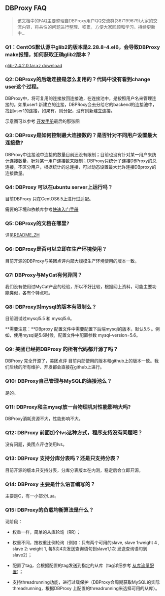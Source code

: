 ## DBProxy FAQ


> 该文档中的FAQ主要整理自DBProxy用户QQ交流群(367199679)大家的交流内容，将共性的问题进行整理、积累，方便大家回顾和学习。持续更新中...


### Q1：CentOS默认源中glib2的版本是2.28.8-4.el6，会导致DBProxy make报错，如何获取正确glib2版本？

[glib-2.4.2.0.tar.xz download](http://pkgs.fedoraproject.org/repo/pkgs/mingw-glib2/glib-2.42.0.tar.xz/71af99768063ac24033ac738e2832740/)


### Q2: DBProxy的后端连接是怎么复用的？代码中没有看到change user这个过程。

DBProxy中，将可复用的连接放回连接池，在连接池中，是按照用户名来管理连接的。如果user1 新建立的连接，DBPRoxy会去分给它的backend的连接池中，找到user1的连接，如果有，则分配，没有则新建立连接。

示意图可以参考  [开发手册](https://github.com/Meituan-Dianping/DBProxy/blob/master/doc/PROGRAMMING_GUIDE.md)最后的那张图 

### Q3: DBProxy是如何控制最大连接数的？是否针对不同用户设置最大连接数?

DBProxy中连接池中连接的数量目前还没有限制；目前也没有针对某一用户来统计连接数量，针对某一用户连接数来限制；DBProxy只统计了连接DBProxy的总连接，不区分用户，根据统计的总连接，可以动态设置最大允许连接DBproxy的连接数量。

### Q4: DBProxy 可以在ubuntu server上运行吗？

目前DBProxy 只在CentOS6.5上进行过适配。

需要的环境和依赖库参考[快速入门手册](https://github.com/Meituan-Dianping/DBProxy/blob/master/doc/QUICK_START.md)

### Q5: DBProxy的文档在哪里?

详见[README_ZH](https://github.com/Meituan-Dianping/DBProxy/blob/master/README_ZH.md)

### Q6: DBProxy是否可以立即在生产环境使用？

目前开源的DBProxy与美团点评内部大规模生产环境使用的版本一致。

### Q7: DBProxy与MyCat有何异同？

我们没有使用过MyCat产品的经验，所以不好比较，根据网上资料，可能主要功能类似，各有个特点吧。

### Q8: DBProxy对mysql的版本有限制么？

目前测试过mysql5.5 和 mysql5.6。

**需要注意：**DBproxy 配置文件中需要配置下后端mysql的版本，默认5.5 。例如，使用mysql是5.6时候，配置文件中配置参数 mysql-version=5.6。

### Q9: 美团已经把DBProxy 的所有代码都开源了吗？

DBProxy 完全开源了，美团点评 目前内部使用的版本和github上的版本一致。我们后续的所有维护、开发都会直接在github上进行。


### Q10: DBProxy自己管理与MySQL的连接池么？

是的。

### Q11: DBProxy和主mysql放一台物理机对性能影响大吗?

DBProxy消耗资源不大，性能影响不大。

### Q12: DBProxy 前面加个lvs这种方式，程序支持没有问题吧？

没有问题，美团点评也使用lvs。

### Q13: DBProxy 支持分库分表吗？还是只支持分表？

目前开源的版本只支持分表，分库分表版本在内测，稳定后会立即开源。

### Q14: DBProxy 主要是什么语言编写的？

主要是C，有一小部分Lua。

### Q15: DBProxy的负载均衡算法是什么？

现阶段：   
 
- 权重一样，简单的从库轮询（RR）；    

- 权重不同，按权重比例轮询（例如：只有两个可用的slave, slave 1:weight 4  , slave 2: weight 1, 每5次4次发送查询语句到slave1,1次 发送查询语句到slave2）；   
 
- 配置了tag，会根据配置的tag发送到指定的从库（tag详细参考 [从库流量配置](https://github.com/Meituan-Dianping/DBProxy/blob/master/doc/USER_GUIDE.md#3.3.7.2)）；

- 支持threadrunning功能，进行过载保护（DBProxy会周期获取MySQL的实际threadrunning，根据DBProxy 上配置的threadrunning来选择可用的从库）。











